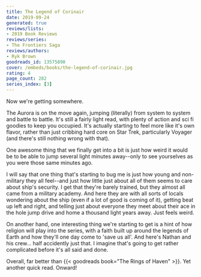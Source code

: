 ```yaml
---
title: The Legend of Corinair
date: 2019-09-24
generated: true
reviews/lists:
- 2019 Book Reviews
reviews/series:
- The Frontiers Saga
reviews/authors:
- Ryk Brown
goodreads_id: 13575890
cover: /embeds/books/the-legend-of-corinair.jpg
rating: 4
page_count: 282
series_index: [3]
---
```

Now we're getting somewhere.  

The Aurora is on the move again, jumping (literally) from system to system and battle to battle. It's still a fairly light read, with plenty of action and sci fi goodies to keep you occupied. It's actually starting to feel more like it's own flavor, rather than just cribbing hard core on Star Trek, particularly Voyager (and there's still nothing wrong with that).  

<!--more-->

One awesome thing that we finally get into a bit is just how weird it would be to be able to jump several light minutes away--only to see yourselves as you were those same minutes ago.  

I will say that one thing that's starting to bug me is just how young and non- military they all feel--and just how little just about all of them seems to care about ship's security. I get that they're barely trained, but they almost all came from a military academy. And here they are with all sorts of locals wondering about the ship (even if a lot of good is coming of it), getting beat up left and right, and telling just about everyone they meet about their ace in the hole jump drive and home a thousand light years away. Just feels weird.  

On another hand, one interesting thing we're starting to get is a hint of how religion will play into the series, with a faith built up around the legends of Earth and how they'll one day come to 'save us all'. And here's Nathan and his crew... half accidently just that. I imagine that's going to get rather complicated before it's all said and done.  

Overall, far better than {{< goodreads book="The Rings of Haven" >}}. Yet another quick read. Onward!
